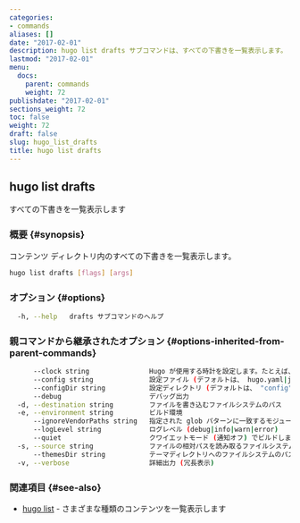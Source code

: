 ```yaml
---
categories:
- commands
aliases: []
date: "2017-02-01"
description: hugo list drafts サブコマンドは、すべての下書きを一覧表示します。
lastmod: "2017-02-01"
menu:
  docs:
    parent: commands
    weight: 72
publishdate: "2017-02-01"
sections_weight: 72
toc: false
weight: 72
draft: false
slug: hugo_list_drafts
title: hugo list drafts
---
```

## hugo list drafts

すべての下書きを一覧表示します

### 概要 {#synopsis}

コンテンツ ディレクトリ内のすべての下書きを一覧表示します。

```bash
hugo list drafts [flags] [args]
```

### オプション {#options}

```bash
  -h, --help   drafts サブコマンドのヘルプ
```

### 親コマンドから継承されたオプション {#options-inherited-from-parent-commands}

```bash
      --clock string               Hugo が使用する時計を設定します。たとえば、 --clock 2021-11-06T22:30:00.00+09:00
      --config string              設定ファイル (デフォルトは、 hugo.yaml|json|toml)
      --configDir string           設定ディレクトリ (デフォルトは、 "config")
      --debug                      デバッグ出力
  -d, --destination string         ファイルを書き込むファイルシステムのパス
  -e, --environment string         ビルド環境
      --ignoreVendorPaths string   指定された glob パターンに一致するモジュールパスの _vendor を無視します
      --logLevel string            ログレベル (debug|info|warn|error)
      --quiet                      クワイエットモード (通知オフ) でビルドします
  -s, --source string              ファイルの相対パスを読み取るファイルシステムのパス
      --themesDir string           テーマディレクトリへのファイルシステムのパス
  -v, --verbose                    詳細出力 (冗長表示)
```

### 関連項目 {#see-also}

* [hugo list](/commands/hugo_list/)	 - さまざまな種類のコンテンツを一覧表示します

